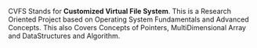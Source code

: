CVFS Stands for **Customized Virtual File System**.
This is a Research Oriented Project based on Operating System Fundamentals and Advanced Concepts.
This also Covers Concepts of Pointers, MultiDimensional Array and DataStructures and Algorithm.

